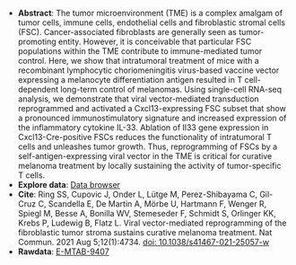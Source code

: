 * **Abstract**:
 The tumor microenvironment (TME) is a complex amalgam of tumor cells, immune cells, endothelial cells and fibroblastic stromal cells (FSC). Cancer-associated fibroblasts are generally seen as tumor-promoting entity. However, it is conceivable that particular FSC populations within the TME contribute to immune-mediated tumor control. Here, we show that intratumoral treatment of mice with a recombinant lymphocytic choriomeningitis virus-based vaccine vector expressing a melanocyte differentiation antigen resulted in T cell-dependent long-term control of melanomas. Using single-cell RNA-seq analysis, we demonstrate that viral vector-mediated transduction reprogrammed and activated a Cxcl13-expressing FSC subset that show a pronounced immunostimulatory signature and increased expression of the inflammatory cytokine IL-33. Ablation of Il33 gene expression in Cxcl13-Cre-positive FSCs reduces the functionality of intratumoral T cells and unleashes tumor growth. Thus, reprogramming of FSCs by a self-antigen-expressing viral vector in the TME is critical for curative melanoma treatment by locally sustaining the activity of tumor-specific T cells.
* **Explore data**: [Data browser](http://213.167.225.152:3838/LN_GCreaction_DataBrowser/) 
* **Cite**: Ring SS, Cupovic J, Onder L, Lütge M, Perez-Shibayama C, Gil-Cruz C, Scandella E, De Martin A, Mörbe U, Hartmann F, Wenger R, Spiegl M, Besse A, Bonilla WV, Stemeseder F, Schmidt S, Orlinger KK, Krebs P, Ludewig B, Flatz L. Viral vector-mediated reprogramming of the fibroblastic tumor stroma sustains curative melanoma treatment. Nat Commun. 2021 Aug 5;12(1):4734. [doi: 10.1038/s41467-021-25057-w](https://doi.org/10.1038/s41467-021-25057-w)
* **Rawdata**: [E-MTAB-9407](https://www.ebi.ac.uk/arrayexpress/experiments/E-MTAB-9407/)